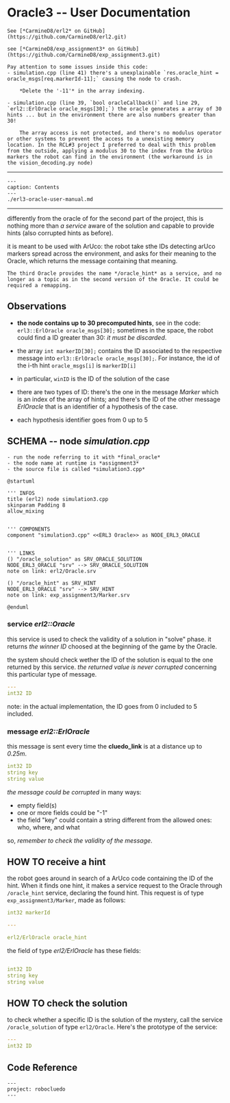 
# Oracle3 -- User Documentation

```{seealso}
See [*CarmineD8/erl2* on GitHub](https://github.com/CarmineD8/erl2.git)
```

```{seealso}
see [*CarmineD8/exp_assignment3* on GitHub](https://github.com/CarmineD8/exp_assignment3.git)

Pay attention to some issues inside this code:
- simulation.cpp (line 41) there's a unexplainable `res.oracle_hint = oracle_msgs[req.markerId-11];` causing the node to crash. 
	
	*Delete the '-11'* in the array indexing. 
	
- simulation.cpp (line 39, `bool oracleCallback()` and line 29, `erl2::ErlOracle oracle_msgs[30];`) the oracle generates a array of 30 hints ... but in the environment there are also numbers greater than 30! 
	
	The array access is not protected, and there's no modulus operator or other systems to prevent the access to a unexisting memory location. In the RCL#3 project I preferred to deal with this problem from the outside, applying a modulus 30 to the index from the ArUco markers the robot can find in the environment (the workaround is in the vision_decoding.py node)
```

---

```{toctree}
---
caption: Contents
---
./erl3-oracle-user-manual.md
```

---

differently from the oracle of for the second part of the project, this is nothing more than *a service* aware of the solution and capable to provide hints (also corrupted hints as before).

it is meant to be used with ArUco: the robot take sthe IDs detecting arUco markers spread across the environment, and asks for their meaning to the Oracle, which returns the message containing that meaning. 

```{warning}
The third Oracle provides the name */oracle_hint* as a service, and no longer as a topic as in the second version of the Oracle. It could be required a remapping. 
```

## Observations

- **the node contains up to 30 precomputed hints**, see in the code: `erl3::ErlOracle oracle_msgs[30];`
	sometimes in the space, the robot could find a ID greater than 30: *it must be discarded*. 
	
- the array `int markerID[30];` contains the ID associated to the respective message into `erl3::ErlOracle oracle_msgs[30];`. For instance, the id of the i-th hint `oracle_msgs[i]` is `markerID[i]`
- in particular, `winID` is the ID of the solution of the case
- there are two types of ID: there's the one in the message *Marker* which is an index of the array of hints; and there's the ID of the other message *ErlOracle* that is an identifier of a hypothesis of the case. 
- each hypothesis identifier goes from 0 up to 5

## SCHEMA -- node *simulation.cpp*

```{note}
- run the node referring to it with *final_oracle*
- the node name at runtime is *assignment3*
- the source file is called *simulation3.cpp*
```

```{uml} 
@startuml

''' INFOS
title (erl2) node simulation3.cpp
skinparam Padding 8
allow_mixing


''' COMPONENTS
component "simulation3.cpp" <<ERL3 Oracle>> as NODE_ERL3_ORACLE


''' LINKS 
() "/oracle_solution" as SRV_ORACLE_SOLUTION
NODE_ERL3_ORACLE "srv" --> SRV_ORACLE_SOLUTION
note on link: erl2/Oracle.srv

() "/oracle_hint" as SRV_HINT
NODE_ERL3_ORACLE "srv" --> SRV_HINT
note on link: exp_assignment3/Marker.srv

@enduml
```


### service *erl2::Oracle*

this service is used to check the validity of a solution in "solve" phase. it returns *the winner ID* choosed at the beginning of the game by the Oracle. 

the system should check wether the ID of the solution is equal to the one returned by this service. *the returned value is never corrupted* concerning this particular type of message.

```yaml
---
int32 ID
```

note: in the actual implementation, the ID goes from 0 included to 5 included. 

### message *erl2::ErlOracle*

this message is sent every time the **cluedo_link** is at a distance up to *0.25m*. 

```yaml
int32 ID
string key
string value
```

*the message could be corrupted* in many ways:

- empty field(s)
- one or more fields could be "-1"
- the field "key" could contain a string different from the allowed ones: who, where, and what

so, *remember to check the validity of the message*.


## HOW TO receive a hint

the robot goes around in search of a ArUco code containing the ID of the hint. When it finds one hint, it makes a service request to the Oracle through `/oracle_hint` service,  declaring the found hint. This request is of type `exp_assignment3/Marker`, made as follows:

```yaml
int32 markerId

---

erl2/ErlOracle oracle_hint
```

the field of type *erl2/ErlOracle* has these fields:

```yaml

int32 ID
string key
string value

```

## HOW TO check the solution

to check whether a specific ID is the solution of the mystery, call the service `/oracle_solution` of type `erl2/Oracle`. Here's the prototype of the service:

```yaml
---
int32 ID
```


## Code Reference

```{doxygenfile} simulation3.cpp
---
project: robocluedo
---
```


